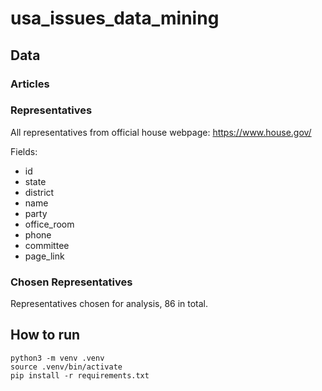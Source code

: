 # usa_issues_data_mining

## Data
### Articles
### Representatives
All representatives from official house webpage: https://www.house.gov/

Fields:
- id
- state
- district
- name
- party
- office_room
- phone
- committee
- page_link

### Chosen Representatives
Representatives chosen for analysis, 86 in total.

## How to run
```
python3 -m venv .venv
source .venv/bin/activate
pip install -r requirements.txt
```


